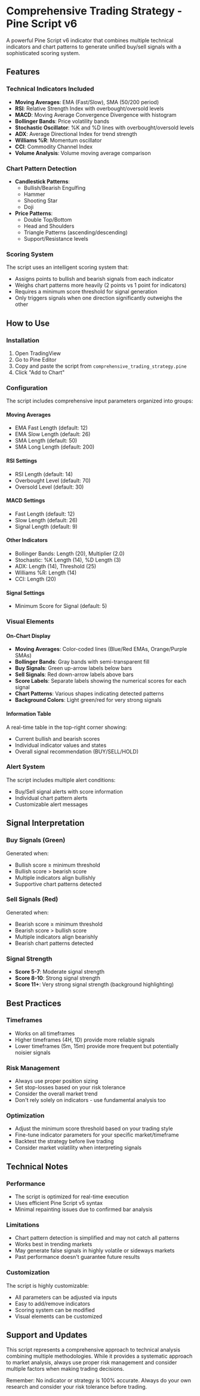 # Comprehensive Trading Strategy - Pine Script v6

A powerful Pine Script v6 indicator that combines multiple technical indicators and chart patterns to generate unified buy/sell signals with a sophisticated scoring system.

## Features

### Technical Indicators Included
- **Moving Averages**: EMA (Fast/Slow), SMA (50/200 period)
- **RSI**: Relative Strength Index with overbought/oversold levels
- **MACD**: Moving Average Convergence Divergence with histogram
- **Bollinger Bands**: Price volatility bands
- **Stochastic Oscillator**: %K and %D lines with overbought/oversold levels
- **ADX**: Average Directional Index for trend strength
- **Williams %R**: Momentum oscillator
- **CCI**: Commodity Channel Index
- **Volume Analysis**: Volume moving average comparison

### Chart Pattern Detection
- **Candlestick Patterns**:
  - Bullish/Bearish Engulfing
  - Hammer
  - Shooting Star
  - Doji
- **Price Patterns**:
  - Double Top/Bottom
  - Head and Shoulders
  - Triangle Patterns (ascending/descending)
  - Support/Resistance levels

### Scoring System
The script uses an intelligent scoring system that:
- Assigns points to bullish and bearish signals from each indicator
- Weighs chart patterns more heavily (2 points vs 1 point for indicators)
- Requires a minimum score threshold for signal generation
- Only triggers signals when one direction significantly outweighs the other

## How to Use

### Installation
1. Open TradingView
2. Go to Pine Editor
3. Copy and paste the script from `comprehensive_trading_strategy.pine`
4. Click "Add to Chart"

### Configuration
The script includes comprehensive input parameters organized into groups:

#### Moving Averages
- EMA Fast Length (default: 12)
- EMA Slow Length (default: 26)
- SMA Length (default: 50)
- SMA Long Length (default: 200)

#### RSI Settings
- RSI Length (default: 14)
- Overbought Level (default: 70)
- Oversold Level (default: 30)

#### MACD Settings
- Fast Length (default: 12)
- Slow Length (default: 26)
- Signal Length (default: 9)

#### Other Indicators
- Bollinger Bands: Length (20), Multiplier (2.0)
- Stochastic: %K Length (14), %D Length (3)
- ADX: Length (14), Threshold (25)
- Williams %R: Length (14)
- CCI: Length (20)

#### Signal Settings
- Minimum Score for Signal (default: 5)

### Visual Elements

#### On-Chart Display
- **Moving Averages**: Color-coded lines (Blue/Red EMAs, Orange/Purple SMAs)
- **Bollinger Bands**: Gray bands with semi-transparent fill
- **Buy Signals**: Green up-arrow labels below bars
- **Sell Signals**: Red down-arrow labels above bars
- **Score Labels**: Separate labels showing the numerical scores for each signal
- **Chart Patterns**: Various shapes indicating detected patterns
- **Background Colors**: Light green/red for very strong signals

#### Information Table
A real-time table in the top-right corner showing:
- Current bullish and bearish scores
- Individual indicator values and states
- Overall signal recommendation (BUY/SELL/HOLD)

### Alert System
The script includes multiple alert conditions:
- Buy/Sell signal alerts with score information
- Individual chart pattern alerts
- Customizable alert messages

## Signal Interpretation

### Buy Signals (Green)
Generated when:
- Bullish score ≥ minimum threshold
- Bullish score > bearish score
- Multiple indicators align bullishly
- Supportive chart patterns detected

### Sell Signals (Red)
Generated when:
- Bearish score ≥ minimum threshold
- Bearish score > bullish score
- Multiple indicators align bearishly
- Bearish chart patterns detected

### Signal Strength
- **Score 5-7**: Moderate signal strength
- **Score 8-10**: Strong signal strength
- **Score 11+**: Very strong signal strength (background highlighting)

## Best Practices

### Timeframes
- Works on all timeframes
- Higher timeframes (4H, 1D) provide more reliable signals
- Lower timeframes (5m, 15m) provide more frequent but potentially noisier signals

### Risk Management
- Always use proper position sizing
- Set stop-losses based on your risk tolerance
- Consider the overall market trend
- Don't rely solely on indicators - use fundamental analysis too

### Optimization
- Adjust the minimum score threshold based on your trading style
- Fine-tune indicator parameters for your specific market/timeframe
- Backtest the strategy before live trading
- Consider market volatility when interpreting signals

## Technical Notes

### Performance
- The script is optimized for real-time execution
- Uses efficient Pine Script v5 syntax
- Minimal repainting issues due to confirmed bar analysis

### Limitations
- Chart pattern detection is simplified and may not catch all patterns
- Works best in trending markets
- May generate false signals in highly volatile or sideways markets
- Past performance doesn't guarantee future results

### Customization
The script is highly customizable:
- All parameters can be adjusted via inputs
- Easy to add/remove indicators
- Scoring system can be modified
- Visual elements can be customized

## Support and Updates

This script represents a comprehensive approach to technical analysis combining multiple methodologies. While it provides a systematic approach to market analysis, always use proper risk management and consider multiple factors when making trading decisions.

Remember: No indicator or strategy is 100% accurate. Always do your own research and consider your risk tolerance before trading.